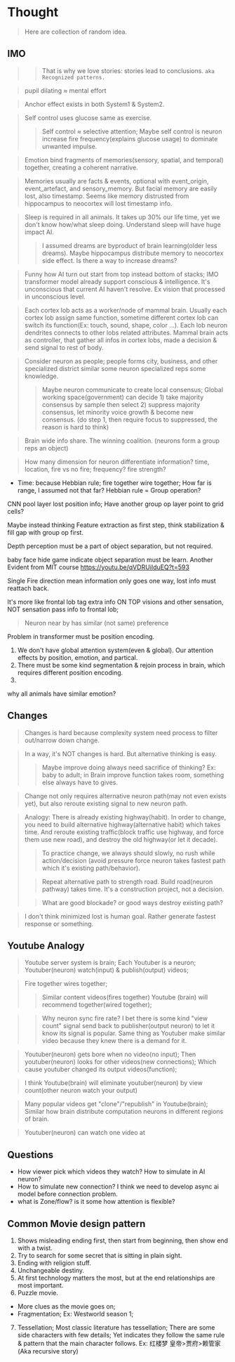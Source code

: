 # Thought
>
> Here are collection of random idea.

## IMO
>
> > That is why we love stories: stories lead to conclusions.
`aka Recognized patterns.`

> pupil dilating ≈ mental effort

> Anchor effect exists in both System1 & System2.

> Self control uses glucose same as exercise.
>> Self control ≈ selective attention; Maybe self control is neuron increase fire frequency(explains glucose usage) to dominate unwanted impulse.

> Emotion bind fragments of memories(sensory, spatial, and temporal) together, creating a coherent narrative.

> Memories usually are facts & events, optional with event_origin, event_artefact, and sensory_memory. But facial memory are easily lost, also timestamp. Seems like memory distrusted from hippocampus to neocortex will lost timestamp info.

> Sleep is required in all animals. It takes up 30% our life time, yet we don't know how/what sleep doing. Understand sleep will have huge impact AI.
> > I assumed dreams are byproduct of brain learning(older less dreams). Maybe hippocampus distribute memory to neocortex side effect. Is there a way to increase dreams?

> Funny how AI turn out start from top instead bottom of stacks; IMO transformer model already support conscious & intelligence. It's unconscious that current AI haven't resolve. Ex vision that processed in unconscious level.

> Each cortex lob acts as a worker/node of mammal brain. Usually each cortex lob assign same function, sometime different cortex lob can switch its function(Ex: touch, sound, shape, color ...). Each lob neuron dendrites connects to other lobs related attributes. Mammal brain acts as controller, that gather all infos in cortex lobs, made a decision & send signal to rest of body.

> Consider neuron as people; people forms city, business, and other specialized district similar some neuron specialized reps some knowledge.
> > Maybe neuron communicate to create local consensus; Global working space(government) can decide 1) take majority consensus by sample then select 2) suppress majority consensus, let minority voice growth & become new consensus. (do step 1, then require focus to suppressed, the reason is hard to think)

> Brain wide info share. The winning coalition. (neurons form a group reps an object)

> How many dimension for neuron differentiate information? time, location, fire vs no fire; frequency? fire strength?

- Time: because Hebbian rule; fire together wire together; How far is range, I assumed not that far? Hebbian rule = Group operation?

CNN pool layer lost position info; Have another group op layer point to grid cells?

Maybe instead thinking Feature extraction as first step, think stabilization & fill gap with group op first.

Depth perception must be a part of object separation, but not required.

baby face hide game indicate object separation must be learn.
Another Evident from MIT course
<https://youtu.be/qVDRUiIduEQ?t=593>

Single Fire direction mean information only goes one way, lost info must reattach back.

It's more like frontal lob tag extra info ON TOP visions and other sensation, NOT sensation pass info to frontal lob;

> Neuron near by has similar (not same) preference

Problem in transformer must be position encoding.

1. We don't have global attention system(even & global). Our attention effects by position, emotion, and partical.
2. There must be some kind segmentation & rejoin process in brain, which requires different position encoding.
3.

why all animals have similar emotion?

## Changes
>
> Changes is hard because complexity system need process to filter out/narrow down change.

> In a way, it's NOT changes is hard. But alternative thinking is easy.
>> Maybe improve doing always need sacrifice of thinking? Ex: baby to adult; in Brain improve function takes room, something else always have to gives.

> Change not only requires alternative neuron path(may not even exists yet), but also reroute existing signal to new neuron path.

> Analogy: There is already existing highway(habit). In order to change, you need to build alternative highway(alternative habit) which takes time. And reroute existing traffic(block traffic use highway, and force them use new road), and destroy the old highway(or let it decade).
>
>> To practice change, we always should slowly, no rush while action/decision (avoid pressure force neuron takes fastest path which it's existing path/behavior).
>
>> Repeat alternative path to strength road. Build road(neuron pathway) takes time. It's a construction project, not a decision.
>
>> What are good blockade? or good ways destroy existing path?

> I don't think minimized lost is human goal. Rather generate fastest response or something.

## Youtube Analogy
>
> Youtube server system is brain; Each Youtuber is a neuron; Youtuber(neuron) watch(input) & publish(output) videos;

> Fire together wires together;
> > Similar content videos(fires together) Youtube (brain) will recommend together(wired together);

> > Why neuron sync fire rate? I bet there is some kind "view count" signal send back to publisher(output neuron) to let it know its signal is popular. Same thing as Youtuber make similar video because they knew there is a demand for it.

> Youtuber(neuron) gets bore when no video(no input); Then youtuber(neuron) looks for other videos(new connections); Which cause youtuber changed its output videos(function);

> I think Youtube(brain) will eliminate youtuber(neuron) by view count(other neuron watch your output)

> Many popular videos get "clone"/"republish" in Youtube(brain); Similar how brain distribute computation neurons in different regions of brain.

> Youtuber(neuron) can watch one video at

## Questions

- How viewer pick which videos they watch? How to simulate in AI neuron?
- How to simulate new connection? I think we need to develop async ai model before connection problem.
- what is Zone/flow? is it some how attention is flexible?

## Common Movie design pattern

1. Shows misleading ending first, then start from beginning, then show end with a twist.
2. Try to search for some secret that is sitting in plain sight.
3. Ending with religion stuff.
4. Unchangeable destiny.
5. At first technology matters the most, but at the end relationships are most important.
6. Puzzle movie.

- More clues as the movie goes on;
- Fragmentation; Ex: Westworld season 1;

7. Tessellation; Most classic literature has tessellation; There are some side characters with few details; Yet indicates they follow the same rule & pattern that the main character follows. Ex: 红楼梦 皇帝>贾府>赖管家 (Aka recursive story)
